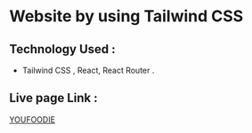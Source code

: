 #  Website by using Tailwind CSS
## Technology Used :
* Tailwind CSS , React, React Router .
## Live page Link :
[YOUFOODIE](https://you-foodie.netlify.app/)